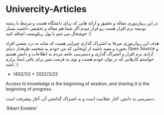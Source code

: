 # Univercity-Articles
در این ریپازیتوری مقاله و تحقیق و ارائه هایی که برای دانشگاه هست و مرتبط با رشته توسعه نرم افزار هست رو قرار میدم 
اگر شما هم مقاله و تحقیقی داشتید بسیار خوشحال می شم با پول ریکویست اضافه کنید :)



هدف این ریپازیتوری صرفا به اشتراک گذاری چیزایی هست که شاید به درد بعضی افراد بخوره و مفید باشند از اونجایی که من خودم به شخصه طرفدار دنیای Open Source و آزادی نرم افزار و اشتراک گذاری و دسترسی عامه مردم به اطلاعات و دانش هستم خواستم کارهایی  که در توان خودم هست  و توی یه فرمت تمیز برای باقی اینجا بزارم باشه :) 
- 1402/1/2 * 2022/3/22


Access to knowledge is the beginning of wisdom, and sharing it is the beginning of progress.

دسترسی به دانش، آغاز عقلانیت است و به اشتراک گذاشتن آن، آغاز پیشرفت است.

'Albert Einstein'
